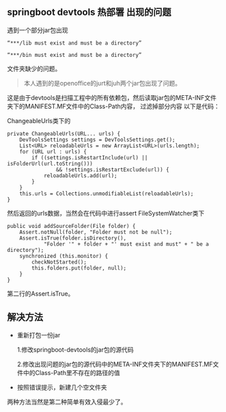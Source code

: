## springboot devtools 热部署 出现的问题
遇到一个部分jar包出现  

````
“***/lib must exist and must be a directory”
````
````
“***/bin must exist and must be a directory”
````

文件夹缺少的问题。

> 本人遇到的是openoffice的jurt和juh两个jar包出现了问题。

这是由于devtools是扫描工程中的所有依赖包，然后读取jar包的META-INF文件夹下的MANIFEST.MF文件中的Class-Path内容，
过滤掉部分内容
以下是代码：

ChangeableUrls类下的


	private ChangeableUrls(URL... urls) {
		DevToolsSettings settings = DevToolsSettings.get();
		List<URL> reloadableUrls = new ArrayList<URL>(urls.length);
		for (URL url : urls) {
			if ((settings.isRestartInclude(url) || isFolderUrl(url.toString()))
					&& !settings.isRestartExclude(url)) {
				reloadableUrls.add(url);
			}
		}
		this.urls = Collections.unmodifiableList(reloadableUrls);
	}


然后返回的urls数据，当然会在代码中进行assert
FileSystemWatcher类下

	public void addSourceFolder(File folder) {
		Assert.notNull(folder, "Folder must not be null");
		Assert.isTrue(folder.isDirectory(),
				"Folder '" + folder + "' must exist and must" + " be a directory");
		synchronized (this.monitor) {
			checkNotStarted();
			this.folders.put(folder, null);
		}
	}

第二行的Assert.isTrue。

## 解决方法


* 重新打包一份jar

	1.修改springboot-devtools的jar包的源代码

	2.修改出现问题的jar包的源代码中的META-INF文件夹下的MANIFEST.MF文件中的Class-Path里不存在的路径的值

* 按照错误提示，新建几个空文件夹

两种方法当然是第二种简单有效入侵最少了。

